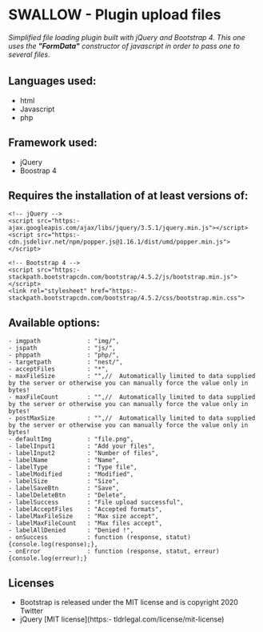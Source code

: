 # SWALLOW - Plugin upload files
###### Simplified file loading plugin built with jQuery and Bootstrap 4. This one uses the **"FormData"** constructor of javascript in order to pass one to several files.

## Languages ​​used:
- html
- Javascript
- php 

## Framework used:
- jQuery
- Boostrap 4

## Requires the installation of at least versions of:
    <!-- jQuery -->
    <script src="https:- ajax.googleapis.com/ajax/libs/jquery/3.5.1/jquery.min.js"></script>
    <script src="https:- cdn.jsdelivr.net/npm/popper.js@1.16.1/dist/umd/popper.min.js"></script>

    <!-- Bootstrap 4 -->
    <script src="https:- stackpath.bootstrapcdn.com/bootstrap/4.5.2/js/bootstrap.min.js"></script>   
    <link rel="stylesheet" href="https:- stackpath.bootstrapcdn.com/bootstrap/4.5.2/css/bootstrap.min.css">

## Available options:  

    - imgpath             : "img/",
    - jspath              : "js/",
    - phppath             : "php/",         
    - targetpath          : "nest/",         
    - acceptFiles         : "*",
    - maxFileSize         : "",//  Automatically limited to data supplied by the server or otherwise you can manually force the value only in bytes!
    - maxFileCount        : "",//  Automatically limited to data supplied by the server or otherwise you can manually force the value only in bytes!
    - postMaxSize         : "",//  Automatically limited to data supplied by the server or otherwise you can manually force the value only in bytes!
    - defaultImg          : "file.png",
    - labelInput1         : "Add your files",
    - labelInput2         : "Number of files",
    - labelName           : "Name",
    - labelType           : "Type file",
    - labelModified       : "Modified",
    - labelSize           : "Size",
    - labelSaveBtn        : "Save",
    - labelDeleteBtn      : "Delete",
    - labelSuccess        : "File upload successful",
    - labelAcceptFiles    : "Accepted formats",
    - labelMaxFileSize    : "Max size accept",
    - labelMaxFileCount   : "Max files accept",
    - labelAllDenied      : "Denied !",
    - onSuccess           : function (response, statut){console.log(response);},
    - onError             : function (response, statut, erreur){console.log(erreur);}


## Licenses
- Bootstrap is released under the MIT license and is copyright 2020 Twitter
- jQuery [MIT license](https:- tldrlegal.com/license/mit-license)

